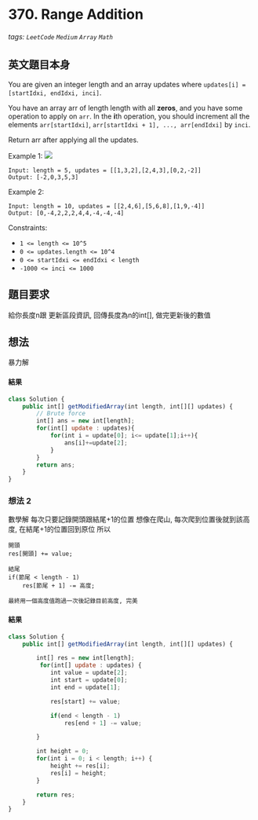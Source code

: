 # 370. Range Addition
###### tags: `LeetCode` `Medium` `Array` `Math`

## 英文題目本身
You are given an integer length and an array updates where `updates[i] = [startIdxi, endIdxi, inci]`.

You have an array arr of length length with all **zeros**, and you have some operation to apply on `arr`. In the **i**th operation, you should increment all the elements `arr[startIdxi]`, `arr[startIdxi + 1], ..., arr[endIdxi]` by `inci`.

Return arr after applying all the updates.

 

Example 1:
![](https://i.imgur.com/mxpVr0E.png)

```
Input: length = 5, updates = [[1,3,2],[2,4,3],[0,2,-2]]
Output: [-2,0,3,5,3]
```
Example 2:
```
Input: length = 10, updates = [[2,4,6],[5,6,8],[1,9,-4]]
Output: [0,-4,2,2,2,4,4,-4,-4,-4]
``` 

Constraints:

- `1 <= length <= 10^5`
- `0 <= updates.length <= 10^4`
- `0 <= startIdxi <= endIdxi < length`
- `-1000 <= inci <= 1000`
## 題目要求
給你長度n跟 更新區段資訊, 回傳長度為n的int[], 做完更新後的數值
## 想法
暴力解
#### 結果
```javascript
class Solution {
    public int[] getModifiedArray(int length, int[][] updates) {
        // Brute force
        int[] ans = new int[length];
        for(int[] update : updates){
            for(int i = update[0]; i<= update[1];i++){
                ans[i]+=update[2];
            }
        }
        return ans;
    }
}
```

### 想法 2
數學解
每次只要記錄開頭跟結尾+1的位置
想像在爬山, 每次爬到位置後就到該高度, 在結尾+1的位置回到原位
所以
```
開頭
res[開頭] += value;

結尾
if(節尾 < length - 1)
    res[節尾 + 1] -= 高度;

最終用一個高度值跑過一次後記錄目前高度, 完美
```
#### 結果
```javascript
class Solution {
    public int[] getModifiedArray(int length, int[][] updates) {

        int[] res = new int[length];
         for(int[] update : updates) {
            int value = update[2];
            int start = update[0];
            int end = update[1];

            res[start] += value;

            if(end < length - 1)
                res[end + 1] -= value;

        }

        int height = 0;
        for(int i = 0; i < length; i++) {
            height += res[i];
            res[i] = height;
        }

        return res;
    }
}
```